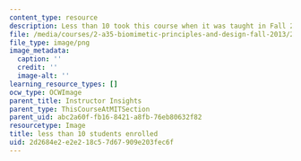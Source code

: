 ```yaml
---
content_type: resource
description: Less than 10 took this course when it was taught in Fall 2013.
file: /media/courses/2-a35-biomimetic-principles-and-design-fall-2013/2d2684e2e2e218c57d67909e203fec6f_ocwimage.2016-03-24.9923539885
file_type: image/png
image_metadata:
  caption: ''
  credit: ''
  image-alt: ''
learning_resource_types: []
ocw_type: OCWImage
parent_title: Instructor Insights
parent_type: ThisCourseAtMITSection
parent_uid: abc2a60f-fb16-8421-a8fb-76eb80632f82
resourcetype: Image
title: less than 10 students enrolled
uid: 2d2684e2-e2e2-18c5-7d67-909e203fec6f
---
```

